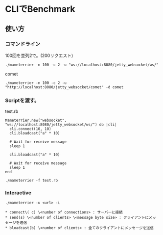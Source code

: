 # CLIでBenchmark

## 使い方

### コマンドライン


100回を並列2で。(200リクエスト)

```
./mameterrier -n 100 -c 2 -u "ws://localhost:8080/jetty_websocket/ws/"
```

comet

```
./mameterrier -n 100 -c 2 -u "http://localhost:8080/jetty_websocket/comet" -d comet
```

### Scriptを渡す。


test.rb

```
Mameterrier.new("websocket", "ws://localhost:8080/jetty_websocket/ws/") do |cli|
  cli.connect(10, 10)
  cli.bloadcast("a" * 10)

  # Wait for receive message
  sleep 1
  
  cli.bloadcast("a" * 10)
  
  # Wait for receive message
  sleep 1
end
```

```
./mameterrier -f test.rb
```

### Interactive
```
./mameterrier -u <url> -i

* connect\( c) \<number of connections> : サーバーに接続
* send(s) \<number of clients> \<message byte size> : クライアントにメッセージを送信
* bloadcast(b) \<number of clients> : 全てのクライアントにメッセージを送信
